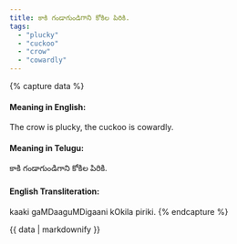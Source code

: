 ```yaml
---
title: కాకి గండాగుండిగాని కోకిల పిరికి.
tags:
  - "plucky"
  - "cuckoo"
  - "crow"
  - "cowardly"
---
```


{% capture data %}
#### Meaning in English:
The crow is plucky, the cuckoo is cowardly.

#### Meaning in Telugu:
కాకి గండాగుండిగాని కోకిల పిరికి.

#### English Transliteration:
kaaki gaMDaaguMDigaani kOkila piriki.
{% endcapture %}

<div class="notice">{{ data | markdownify }}</div>

